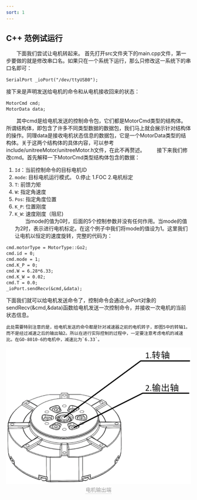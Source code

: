 ```yaml
---
sort: 1
---
```


## C++ 范例试运行
&emsp;&emsp;下面我们尝试让电机转起来。
首先打开src文件夹下的main.cpp文件，第一步要做的就是修改串口名。如果只在一个系统下运行，那么只修改这一系统下的串口名即可：
```
SerialPort _ioPort("/dev/ttyUSB0");
```
接下来是声明发送给电机的命令和从电机接收回来的状态：
```
MotorCmd cmd;
MotorData data; 
```
&emsp;&emsp;其中cmd是给电机发送的控制命令包，它们都是MotorCmd类型的结构体。所谓结构体，即包含了许多不同类型数据的数据包，我们马上就会展示针对结构体的操作。同理data是接收电机状态信息的数据包，它是一个MotorData类型的结构体。关于这两个结构体的具体内容，可以参考include/unitreeMotor/unitreeMotor.h文件，在此不再赘述。
&emsp;&emsp;接下来我们修改cmd。首先解释一下MotorCmd类型结构体包含的数据：
1. `Id`：当前控制命令的目标电机ID
2. `mode`: 目标电机运行模式。 0.停止 1.FOC 2.电机标定
3. `T`: 前馈力矩
4. `W`: 指定角速度
5. `Pos`: 指定角度位置
6. `K_P`: 位置刚度
7. `K_W`: 速度刚度（阻尼)<br>
&emsp;&emsp;当mode的值为0时，后面的5个控制参数并没有任何作用。当mode的值为2时，表示进行电机标定。在这个例子中我们将mode的值设为1。这里我们让电机以恒定的速度旋转，完整的代码为：
```
cmd.motorType = MotorType::Go2;
cmd.id = 0;
cmd.mode = 1;
cmd.K_P = 0;
cmd.W = 6.28*6.33;
cmd.K_W = 0.02;
cmd.T = 0.0;
_ioPort.sendRecv(&cmd,&data);
```
下面我们就可以给电机发送命令了，控制命令会通过_ioPort对象的sendRecv(&cmd,&data)函数给电机发送一次控制命令，并接收一次电机的当前状态信息。

```note
此处需要特别注意的是，给电机发送的命令都是针对减速器之前的电机转子，即图5中的转轴1。而不是经过减速之后的输出轴2。所以在进行实际控制的过程中，一定要注意考虑电机的减速比。在GO-8010-6的电机中，减速比为`6.33`。
```

<center>
<img src="../img/outPut.png" style="zoom:100%" alt=" 图片不见了。。。 "/>
<br>
<div style="color:orange; border-bottom: 0.1px solid #d9d9d9;
display: inline-block;
color: #999;
padding: 1px;">电机输出端</div>
</center>
<br>